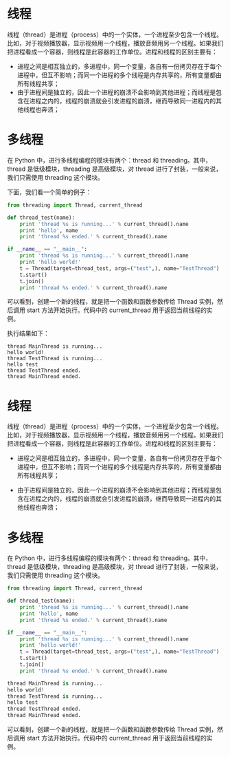 # 线程

线程（thread）是进程（process）中的一个实体，一个进程至少包含一个线程。比如，对于视频播放器，显示视频用一个线程，播放音频用另一个线程。如果我们把进程看成一个容器，则线程是此容器的工作单位。进程和线程的区别主要有：

- 进程之间是相互独立的，多进程中，同一个变量，各自有一份拷贝存在于每个进程中，但互不影响；而同一个进程的多个线程是内存共享的，所有变量都由所有线程共享；
- 由于进程间是独立的，因此一个进程的崩溃不会影响到其他进程；而线程是包含在进程之内的，线程的崩溃就会引发进程的崩溃，继而导致同一进程内的其他线程也奔溃；

# 多线程

在 Python 中，进行多线程编程的模块有两个：thread 和 threading。其中，thread 是低级模块，threading 是高级模块，对 thread 进行了封装，一般来说，我们只需使用 threading 这个模块。

下面，我们看一个简单的例子：

```python
from threading import Thread, current_thread

def thread_test(name):
    print 'thread %s is running...' % current_thread().name
    print 'hello', name
    print 'thread %s ended.' % current_thread().name

if __name__ == "__main__":
    print 'thread %s is running...' % current_thread().name
    print 'hello world!'
    t = Thread(target=thread_test, args=("test",), name="TestThread")
    t.start()
    t.join()
    print 'thread %s ended.' % current_thread().name
```

可以看到，创建一个新的线程，就是把一个函数和函数参数传给 Thread 实例，然后调用 start 方法开始执行。代码中的 current_thread 用于返回当前线程的实例。

执行结果如下：

```
thread MainThread is running...
hello world!
thread TestThread is running...
hello test
thread TestThread ended.
thread MainThread ended.
```

# 线程

线程（thread）是进程（process）中的一个实体，一个进程至少包含一个线程。比如，对于视频播放器，显示视频用一个线程，播放音频用另一个线程。如果我们把进程看成一个容器，则线程是此容器的工作单位。进程和线程的区别主要有：

- 进程之间是相互独立的，多进程中，同一个变量，各自有一份拷贝存在于每个进程中，但互不影响；而同一个进程的多个线程是内存共享的，所有变量都由所有线程共享；

- 由于进程间是独立的，因此一个进程的崩溃不会影响到其他进程；而线程是包含在进程之内的，线程的崩溃就会引发进程的崩溃，继而导致同一进程内的其他线程也奔溃；

# 多线程

在 Python 中，进行多线程编程的模块有两个：thread 和 threading。其中，thread 是低级模块，threading 是高级模块，对 thread 进行了封装，一般来说，我们只需使用 threading 这个模块。

```py
from threading import Thread, current_thread

def thread_test(name):
    print 'thread %s is running...' % current_thread().name
    print 'hello', name
    print 'thread %s ended.' % current_thread().name

if __name__ == "__main__":
    print 'thread %s is running...' % current_thread().name
    print 'hello world!'
    t = Thread(target=thread_test, args=("test",), name="TestThread")
    t.start()
    t.join()
    print 'thread %s ended.' % current_thread().name

thread MainThread is running...
hello world!
thread TestThread is running...
hello test
thread TestThread ended.
thread MainThread ended.
```

可以看到，创建一个新的线程，就是把一个函数和函数参数传给 Thread 实例，然后调用 start 方法开始执行。代码中的 current_thread 用于返回当前线程的实例。
